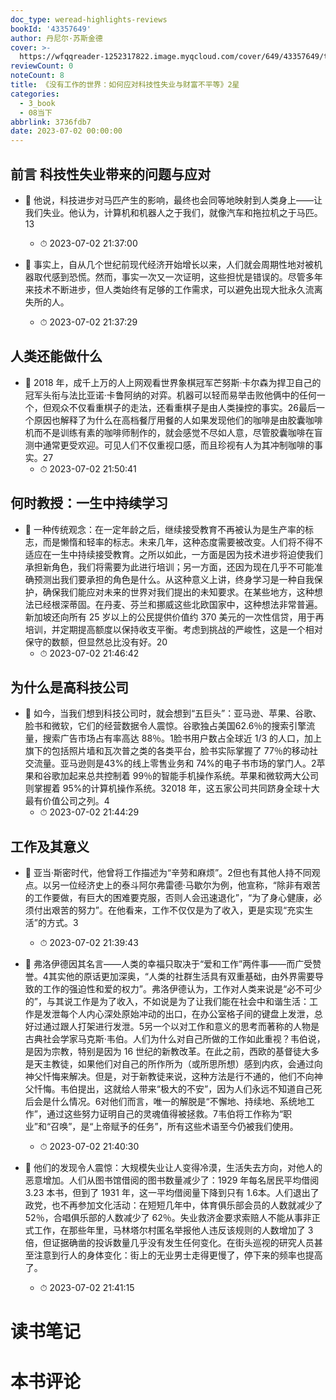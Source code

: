 ```yaml
---
doc_type: weread-highlights-reviews
bookId: '43357649'
author: 丹尼尔·苏斯金德
cover: >-
  https://wfqqreader-1252317822.image.myqcloud.com/cover/649/43357649/t7_43357649.jpg
reviewCount: 0
noteCount: 8
title: 《没有工作的世界：如何应对科技性失业与财富不平等》2星
categories:
  - 3_book
  - 08当下
abbrlink: 3736fdb7
date: 2023-07-02 00:00:00
---
```



## 前言 科技性失业带来的问题与应对


- 📌 他说，科技进步对马匹产生的影响，最终也会同等地映射到人类身上——让我们失业。他认为，计算机和机器人之于我们，就像汽车和拖拉机之于马匹。13 
    - ⏱ 2023-07-02 21:37:00 

- 📌 事实上，自从几个世纪前现代经济开始增长以来，人们就会周期性地对被机器取代感到恐慌。然而，事实一次又一次证明，这些担忧是错误的。尽管多年来技术不断进步，但人类始终有足够的工作需求，可以避免出现大批永久流离失所的人。 
    - ⏱ 2023-07-02 21:37:29 
## 人类还能做什么


- 📌 2018 年，成千上万的人上网观看世界象棋冠军芒努斯·卡尔森为捍卫自己的冠军头衔与法比亚诺·卡鲁阿纳的对弈。机器可以轻而易举击败他俩中的任何一个，但观众不仅看重棋子的走法，还看重棋子是由人类操控的事实。26最后一个原因也解释了为什么在高档餐厅用餐的人如果发现他们的咖啡是由胶囊咖啡机而不是训练有素的咖啡师制作的，就会感觉不尽如人意，尽管胶囊咖啡在盲测中通常更受欢迎。可见人们不仅重视口感，而且珍视有人为其冲制咖啡的事实。27 
    - ⏱ 2023-07-02 21:50:41 
## 何时教授：一生中持续学习


- 📌 一种传统观念：在一定年龄之后，继续接受教育不再被认为是生产率的标志，而是懒惰和轻率的标志。未来几年，这种态度需要被改变。人们将不得不适应在一生中持续接受教育。之所以如此，一方面是因为技术进步将迫使我们承担新角色，我们将需要为此进行培训；另一方面，还因为现在几乎不可能准确预测出我们要承担的角色是什么。从这种意义上讲，终身学习是一种自我保护，确保我们能应对未来的世界对我们提出的未知要求。在某些地方，这种想法已经根深蒂固。在丹麦、芬兰和挪威这些北欧国家中，这种想法非常普遍。新加坡还向所有 25 岁以上的公民提供价值约 370 美元的一次性信贷，用于再培训，并定期提高额度以保持收支平衡。考虑到挑战的严峻性，这是一个相对保守的数额，但显然总比没有好。20 
    - ⏱ 2023-07-02 21:46:42 
## 为什么是高科技公司


- 📌 如今，当我们想到科技公司时，就会想到“五巨头”：亚马逊、苹果、谷歌、脸书和微软，它们的经营数据令人震惊。谷歌独占美国62.6％的搜索引擎流量，搜索广告市场占有率高达 88％。1脸书用户数占全球近 1/3 的人口，加上旗下的包括照片墙和瓦次普之类的各类平台，脸书实际掌握了 77％的移动社交流量。亚马逊则是43%的线上零售业务和 74%的电子书市场的掌门人。2苹果和谷歌加起来总共控制着 99％的智能手机操作系统。苹果和微软两大公司则掌握着 95%的计算机操作系统。32018 年，这五家公司共同跻身全球十大最有价值公司之列。4 
    - ⏱ 2023-07-02 21:44:29 
## 工作及其意义


- 📌 亚当·斯密时代，他曾将工作描述为“辛劳和麻烦”。2但也有其他人持不同观点。以另一位经济史上的泰斗阿尔弗雷德·马歇尔为例，他宣称，“除非有艰苦的工作要做，有巨大的困难要克服，否则人会迅速退化”，“为了身心健康，必须付出艰苦的努力”。在他看来，工作不仅仅是为了收入，更是实现“充实生活”的方式。3 
    - ⏱ 2023-07-02 21:39:43 

- 📌 弗洛伊德因其名言——人类的幸福只取决于“爱和工作”两件事——而广受赞誉。4其实他的原话更加深奥，“人类的社群生活具有双重基础，由外界需要导致的工作的强迫性和爱的权力”。弗洛伊德认为，工作对人类来说是“必不可少的”，与其说工作是为了收入，不如说是为了让我们能在社会中和谐生活：工作是发泄每个人内心深处原始冲动的出口，在办公室格子间的键盘上发泄，总好过通过跟人打架进行发泄。5另一个以对工作和意义的思考而著称的人物是古典社会学家马克斯·韦伯。人们为什么对自己所做的工作如此重视？韦伯说，是因为宗教，特别是因为 16 世纪的新教改革。在此之前，西欧的基督徒大多是天主教徒，如果他们对自己的所作所为（或所思所想）感到内疚，会通过向神父忏悔来解决。但是，对于新教徒来说，这种方法是行不通的，他们不向神父忏悔。韦伯提出，这就给人带来“极大的不安”，因为人们永远不知道自己死后会是什么情况。6对他们而言，唯一的解脱是“不懈地、持续地、系统地工作”，通过这些努力证明自己的灵魂值得被拯救。7韦伯将工作称为“职业”和“召唤”，是“上帝赋予的任务”，所有这些术语至今仍被我们使用。 
    - ⏱ 2023-07-02 21:40:30 

- 📌 他们的发现令人震惊：大规模失业让人变得冷漠，生活失去方向，对他人的恶意增加。人们从图书馆借阅的图书数量减少了：1929 年每名居民平均借阅 3.23 本书，但到了 1931 年，这一平均借阅量下降到只有 1.6本。人们退出了政党，也不再参加文化活动：在短短几年中，体育俱乐部会员的人数就减少了 52％，合唱俱乐部的人数减少了 62％。失业救济金要求索赔人不能从事非正式工作，在那些年里，马林塔尔村匿名举报他人违反该规则的人数增加了 3 倍，但证据确凿的投诉数量几乎没有发生任何变化。在街头巡视的研究人员甚至注意到行人的身体变化：街上的无业男士走得更慢了，停下来的频率也提高了。 
    - ⏱ 2023-07-02 21:41:15 

# 读书笔记


# 本书评论
